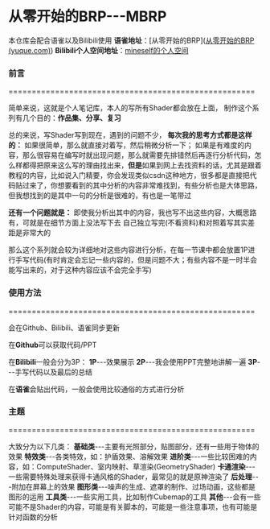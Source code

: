 # 从零开始的BRP---MBRP

本仓库会配合语雀以及Bilibili使用
**语雀地址**：[从零开始的BRP]([从零开始的BRP (yuque.com)](https://www.yuque.com/mineself/sra9a9))
**Bilibili个人空间地址**：[mineself的个人空间](https://space.bilibili.com/3638820?spm_id_from=333.788.0.0)



### 前言

=====================================================

简单来说，这就是个人笔记库，本人的写所有Shader都会放在上面，
制作这个系列有几个目的：**作品集、分享、复习**

总的来说，写Shader写到现在，遇到的问题不少，
**每次我的思考方式都是这样的：**
如果很简单，那么就直接对着写，然后稍微分析一下；
如果是有难度的内容，那么很容易在编写时就出现问题，那么就需要先排错然后再逐行分析代码，怎么样都得把原来这么写的理由找出来，**但是**如果到网上去找资料的话，尤其是跟着教程的内容，比如说入门精要，你会发现类似csdn这种地方，很多都是直接把代码贴过来了，你想要看到的其中分析的内容非常难找到，有些分析也是大体思路，但我想找到的是其中一句的分析是很难的，有也是一笔带过

**还有一个问题就是：**
即使我分析出其中的内容，我也写不出这些内容，大概思路有，可就是在细节方面上没法写下去
自己独立写完(不看资料)和对照着写其实差距是非常大的

那么这个系列就会较为详细地对这些内容进行分析，在每一节课中都会放置1P进行手写代码(有时肯定会忘记一些内容的，但是问题不大；有些内容不是一时半会能写出来的，对于这种内容应该不会完全手写)





### 使用方法

=====================================================

会在Github、Bilibili、语雀同步更新

在**Github**可以获取代码/PPT

在**Bilibili**一般会分为3P：
**1P**---效果展示
**2P**---我会使用PPT完整地讲解一遍
**3P**---手写代码以及最后的总结

在**语雀**会贴出代码，一般会使用比较通俗的方式进行分析





### 主题

=====================================================

大致分为以下几类：
**基础类**---主要有光照部分，贴图部分，还有一些用于物体的效果
**特效类**---各类特效，如：护盾效果、溶解效果
**进阶类**---一些比较困难的内容，如：ComputeShader、室内映射、草渲染(GeometryShader)
**卡通渲染**---一些需要特殊处理来获得卡通风格的Shader，最常见的就是原神渲染了
**后处理**---附加在屏幕上的效果
**图形类**---噪声的生成、遮罩的制作、过场动画，这些都是图形的运用
**工具类**---一些实用工具，比如制作Cubemap的工具
**其他**---会有一些可能不是Shader的内容，可能是有关脚本的，可能是一些注意事项，也有可能是针对函数的分析
